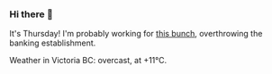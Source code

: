 ### Hi there :wave:

It's Thursday! I'm probably working for [this bunch](https://github.com/kohofinancial), overthrowing the banking establishment.

Weather in Victoria BC: overcast, at +11°C.
